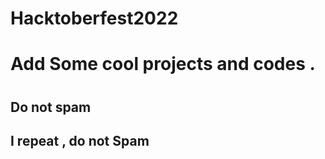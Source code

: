 # Hacktoberfest2022

<h1> Add Some cool projects and codes . <h1> 
<h2> Do not spam <h2>
<h2> I repeat , do not Spam <h2>
